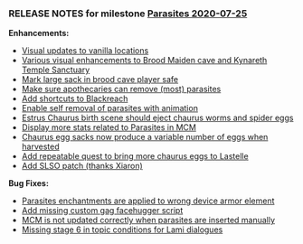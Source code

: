 ### RELEASE NOTES for milestone [Parasites 2020-07-25](https://github.com/SkyrimLL/SkLLmods/milestone/74?closed=1) 
**Enhancements:** 
- [Visual updates to vanilla locations](https://github.com/SkyrimLL/SkLLmods/issues/906)
- [Various visual enhancements to Brood Maiden cave and Kynareth Temple Sanctuary](https://github.com/SkyrimLL/SkLLmods/issues/905)
- [Mark large sack in brood cave player safe](https://github.com/SkyrimLL/SkLLmods/issues/904)
- [Make sure apothecaries can remove (most) parasites](https://github.com/SkyrimLL/SkLLmods/issues/903)
- [Add shortcuts to Blackreach](https://github.com/SkyrimLL/SkLLmods/issues/902)
- [Enable self removal of parasites with animation](https://github.com/SkyrimLL/SkLLmods/issues/901)
- [Estrus Chaurus birth scene should eject chaurus worms and spider eggs](https://github.com/SkyrimLL/SkLLmods/issues/898)
- [Display more stats related to Parasites in MCM](https://github.com/SkyrimLL/SkLLmods/issues/897)
- [Chaurus egg sacks now produce a variable number of eggs when harvested](https://github.com/SkyrimLL/SkLLmods/issues/895)
- [Add repeatable quest to bring more chaurus eggs to Lastelle](https://github.com/SkyrimLL/SkLLmods/issues/893)
- [Add SLSO patch (thanks Xiaron)](https://github.com/SkyrimLL/SkLLmods/issues/892)

**Bug Fixes:** 
- [Parasites enchantments are applied to wrong device armor element](https://github.com/SkyrimLL/SkLLmods/issues/900)
- [Add missing custom gag facehugger script](https://github.com/SkyrimLL/SkLLmods/issues/899)
- [MCM is not updated correctly when parasites are inserted manually](https://github.com/SkyrimLL/SkLLmods/issues/896)
- [Missing stage 6 in topic conditions for Lami dialogues](https://github.com/SkyrimLL/SkLLmods/issues/891)

